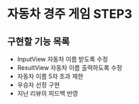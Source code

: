# 자동차 경주 게임 STEP3
## 구현할 기능 목록
* InputView 자동차 이름 받도록 수정
* ResultView 자동차 이름 출력하도록 수정
* 자동차 이름 5자 초과 제한
* 우승자 선정 구현
* 지난 리뷰의 피드백 반영
